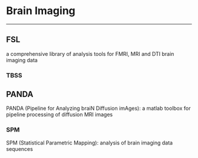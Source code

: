# Brain Imaging

---

## FSL

a comprehensive library of analysis tools for FMRI, MRI and DTI brain imaging data
	
### TBSS


## PANDA 

PANDA (Pipeline for Analyzing braiN Diffusion imAges): a matlab toolbox for pipeline processing of diffusion MRI images


### SPM
SPM (Statistical Parametric Mapping): analysis of brain imaging data sequences

